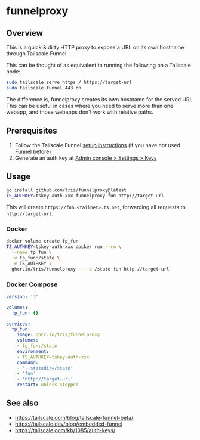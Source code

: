 # funnelproxy

## Overview

This is a quick & dirty HTTP proxy to expose a URL on its own hostname through
Tailscale Funnel.

This can be thought of as equivalent to running the following on a Tailscale
node:

```bash
sudo tailscale serve https / https://target-url
sudo tailscale funnel 443 on
```

The difference is, funnelproxy creates its own hostname for the served URL.
This can be useful in cases where you need to serve more than one webapp, and
those webapps don't work with relative paths.

## Prerequisites

1. Follow the Tailscale Funnel [setup instructions](https://tailscale.com/kb/1223/tailscale-funnel/#setup)
(if you have not used Funnel before)
2. Generate an auth key at [Admin console > Settings > Keys](https://login.tailscale.com/admin/settings/keys)

## Usage

```bash
go install github.com/tris/funnelproxy@latest
TS_AUTHKEY=tskey-auth-xxx funnelproxy fun http://target-url
```

This will create `https://fun.<tailnet>.ts.net`, forwarding all requests to
`http://target-url`.

### Docker

```bash
docker volume create fp_fun
TS_AUTHKEY=tskey-auth-xxx docker run --rm \
  --name fp_fun \
  -v fp_fun:/state \
  -e TS_AUTHKEY \
  ghcr.io/tris/funnelproxy -- -d /state fun http://target-url
```

### Docker Compose

```yaml
version: '3'

volumes:
  fp_fun: {}

services:
  fp_fun:
    image: ghcr.io/tris/funnelproxy
    volumes:
    - fp_fun:/state
    environment:
    - TS_AUTHKEY=tskey-auth-xxx
    command:
    - '--statedir=/state'
    - 'fun'
    - 'http://target-url'
    restart: unless-stopped
```

## See also

* https://tailscale.com/blog/tailscale-funnel-beta/
* https://tailscale.dev/blog/embedded-funnel
* https://tailscale.com/kb/1085/auth-keys/
